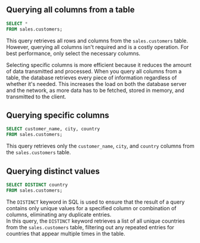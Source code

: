 ## Querying all columns from a table

```sql
SELECT * 
FROM sales.customers;
```

This query retrieves all rows and columns from the `sales.customers` table. However, querying all columns isn't required and is a costly operation. For best performance, only select the necessary columns.

Selecting specific columns is more efficient because it reduces the amount of data transmitted and processed. When you query all columns from a table, the database retrieves every piece of information regardless of whether it's needed. This increases the load on both the database server and the network, as more data has to be fetched, stored in memory, and transmitted to the client.

## Querying specific columns

```sql
SELECT customer_name, city, country 
FROM sales.customers;
```

This query retrieves only the `customer_name`, `city`, and `country` columns from the `sales.customers` table.

## Querying distinct values

```sql
SELECT DISTINCT country 
FROM sales.customers;
```

The `DISTINCT` keyword in SQL is used to ensure that the result of a query contains only unique values for a specified column or combination of columns, eliminating any duplicate entries.  
In this query, the `DISTINCT` keyword retrieves a list of all unique countries from the `sales.customers` table, filtering out any repeated entries for countries that appear multiple times in the table.
